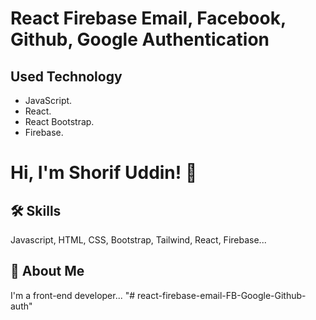 # React Firebase Email, Facebook, Github, Google Authentication


## Used Technology

- JavaScript.
- React.
- React Bootstrap.
- Firebase.


# Hi, I'm Shorif Uddin! 👋


## 🛠 Skills
Javascript, HTML, CSS, Bootstrap, Tailwind, React, Firebase...


## 🚀 About Me
I'm a front-end developer...
"# react-firebase-email-FB-Google-Github-auth" 
